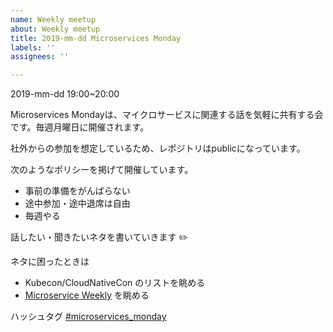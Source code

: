 ```yaml
---
name: Weekly meetup
about: Weekly meetup
title: 2019-mm-dd Microservices Monday
labels: ''
assignees: ''

---
```


2019-mm-dd 19:00~20:00

Microservices Mondayは、マイクロサービスに関連する話を気軽に共有する会です。毎週月曜日に開催されます。

社外からの参加を想定しているため、レポジトリはpublicになっています。

次のようなポリシーを掲げて開催しています。

- 事前の準備をがんばらない
- 途中参加・途中退席は自由
- 毎週やる

話したい・聞きたいネタを書いていきます ✏️

ネタに困ったときは

- Kubecon/CloudNativeCon のリストを眺める
- [Microservice Weekly](https://microserviceweekly.com/) を眺める

ハッシュタグ [#microservices_monday](https://twitter.com/hashtag/microservices_monday?src=hash)
